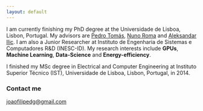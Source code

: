 ```yaml
---
layout: default
---
```


I am currently finishing my PhD degree at the Universidade de Lisboa, Lisbon, Portugal.
My advisors are [Pedro Tomás](http://sips.inesc-id.pt/~pfzt/), [Nuno Roma](http://sips.inesc-id.pt/~nfvr/) and [Aleksandar Ilic](http://sips.inesc-id.pt/~ilic/).
I am also a Junior Researcher at Instituto de Engenharia de Sistemas e Computadores R&D (INESC-ID).
My research interests include **GPUs**, **Machine Learning**, **Data-Science** and **Energy-efficiency**.

I finished my MSc degree in Electrical and Computer Engineering at Instituto Superior Técnico (IST), Universidade de Lisboa, Lisbon, Portugal, in 2014.

### Contact me

[joaofilipedg@gmail.com](mailto:joaofilipedg@gmail.com)
